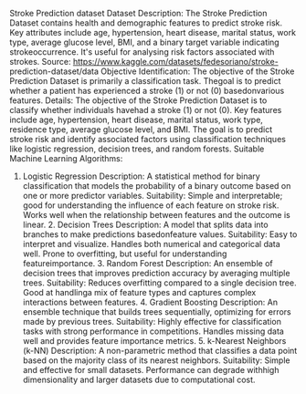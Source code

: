 Stroke Prediction dataset
Dataset Description:
The Stroke Prediction Dataset contains health and demographic features to predict
stroke risk. Key attributes include age, hypertension, heart disease, marital status, work type, average glucose level, BMI, and a binary target variable indicating strokeoccurrence. It's useful for analysing risk factors associated with strokes. Source: https://www.kaggle.com/datasets/fedesoriano/stroke- prediction-dataset/data
Objective Identification:
The objective of the Stroke Prediction Dataset is primarily a classification task. Thegoal is to predict whether a patient has experienced a stroke (1) or not (0) basedonvarious features. Details:
The objective of the Stroke Prediction Dataset is to classify whether individuals havehad a stroke (1) or not (0). Key features include age, hypertension, heart disease, marital status, work type, residence type, average glucose level, and BMI. The goal is
to predict stroke risk and identify associated factors using classification techniques
like logistic regression, decision trees, and random forests. Suitable Machine Learning Algorithms:
1. Logistic Regression
Description: A statistical method for binary classification that models the
probability of a binary outcome based on one or more predictor variables. Suitability: Simple and interpretable; good for understanding the influence of
each feature on stroke risk. Works well when the relationship between features
and the outcome is linear. 2. Decision Trees
Description: A model that splits data into branches to make predictions basedonfeature values.
Suitability: Easy to interpret and visualize. Handles both numerical and
categorical data well. Prone to overfitting, but useful for understanding featureimportance. 3. Random Forest
Description: An ensemble of decision trees that improves prediction accuracy by
averaging multiple trees. Suitability: Reduces overfitting compared to a single decision tree. Good at handlinga mix of feature types and captures complex interactions between features. 4. Gradient Boosting
Description: An ensemble technique that builds trees sequentially, optimizing for
errors made by previous trees. Suitability: Highly effective for classification tasks with strong performance in
competitions. Handles missing data well and provides feature importance metrics. 5. k-Nearest Neighbors (k-NN)
Description: A non-parametric method that classifies a data point based on the
majority class of its nearest neighbors. Suitability: Simple and effective for small datasets. Performance can degrade withhigh dimensionality and larger datasets due to computational cost.
